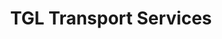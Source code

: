---
title: "TGL Transport Services"
address: "Phibsboro, Dublin City Area South, Co. Dublin, D7"
tel: "+353 (0)18 38 9198"
county: "Dublin"
category: "Chauffeur Services"
type: "Content"
lat: "53.400901794433594"
lng: "-6.271412372589111"
---